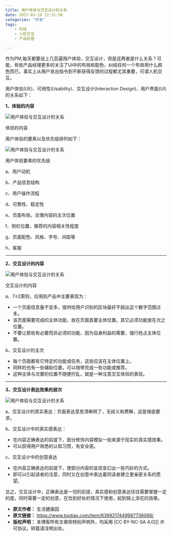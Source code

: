 ```yaml
---
title: 用户体验与交互设计的关系
date: 2017-03-19 22:31:58
categories: "开发"
tags:
	- 科技
	- 人机交互
	- 产品经理

---
```


作为PM,每天都要说上几百遍用户体验，交互设计，但是这两者是什么关系？可能，有些产品经理更多的关注了UI中的布局和配色，纠结任何一个布局用什么颜色而已，事实上从用户发出指令到不断获得反馈的过程都尤其重要，可谓人机交互。

用户体验(UE)、可用性(Usability)、交互设计(Interaction Design)、用户界面(UI)的关系如下：

**1、体验的内容**

![用户体验与交互设计的关系][QNFJ-MF3I-AMYB.jpg]

体验的内容

用户体验的要素以及优先级排列如下：  


![用户体验与交互设计的关系][26BR-F3QJ-AUQ3.jpg]

用户体验要素的优先级

a、用户动机  


b、产品信息结构

c、用户操作流程

d、可靠性、稳定性

e、页面布局，合理内容的主次位置

f、侧栏位置，推荐的内容相关性程度

g、页面配色、风格、字号、间距等

h、客服

--------------------

**2、交互设计的内容**

![用户体验与交互设计的关系][NEEY-ZUY6-3I2E.jpg]

交互设计的内容

a、7±2原则，应用到产品中主要表现为：

 *  一个页面信息量不宜多，提供给用户识别的区块最好不超出这个数字范围过多。
 *  该页面需要完成的主体功能，放在页面首要主体位置。其它必须功能放在次之位置。
 *  不要让那些有必要而非必须的功能，因为自身利益的需要，强行抢占主体位置。

b、交互设计的主次  


 *  每个页面都有它特定的功能或任务，这些应该在主体位置上。
 *  同样的也有一些辅助位置，可以捎带完成一些功能或推荐。
 *  这种主体与次要的位置不随便拧乱，就是一种注意交互体验的表现。

--------------------

**3、交互设计表达效果的层次**

![用户体验与交互设计的关系][Z3MQ-IFNB-36VB.jpg]

a、交互设计的真实表达：页面表达意思清晰明了，无歧义和费解，这是保底要求。  


b、交互设计中的真实感表达：

 *  在内容正确表达的前提下，部分修饰内容模拟一些来源于现实的真实感效果。
 *  可以获得用户熟悉的认知习惯，有安全感。

c、交互设计中的创意表达

 *  在内容正确表达的前提下，使部分内容的呈现变幻出一些巧妙的方式。
 *  即可以引起读者的注意，同时又在创意中表达着同读者建立更亲密关系的愿望。

总之，交互设计中，正确表达是一切的前提，真实感和创意表达往往需要掌握一定的度，同时需要一定的创意，在恰到好处的情况下使用，起到锦上添花的效果。


[QNFJ-MF3I-AMYB.jpg]: /pro/os/crawler/QNFJ-MF3I-AMYB.jpg
[26BR-F3QJ-AUQ3.jpg]: /pro/os/crawler/26BR-F3QJ-AUQ3.jpg
[NEEY-ZUY6-3I2E.jpg]: /pro/os/crawler/NEEY-ZUY6-3I2E.jpg
[Z3MQ-IFNB-36VB.jpg]: /pro/os/crawler/Z3MQ-IFNB-36VB.jpg
 *  **原文作者：** 生活健康园
 *  **原文链接：** https://www.toutiao.com/item/6399217449987736066/
 *  **版权声明：** 本博客所有文章除特别声明外，均采用 [CC BY-NC-SA 4.0][] 许可协议。转载请注明出处。